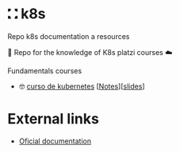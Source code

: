 # ⛚ k8s
Repo k8s documentation a resources

🙏 Repo for the knowledge of K8s platzi courses ☁️

Fundamentals courses

* 🤓 [curso de kubernetes](https://platzi.com/cursos/kubernetes/) [[Notes](https://github.com/DLesmes/k8s/blob/main/intro/k8s_fundamentals.md)][[slides]()]


# External links

* [Oficial documentation](https://kubernetes.io/docs/home/)